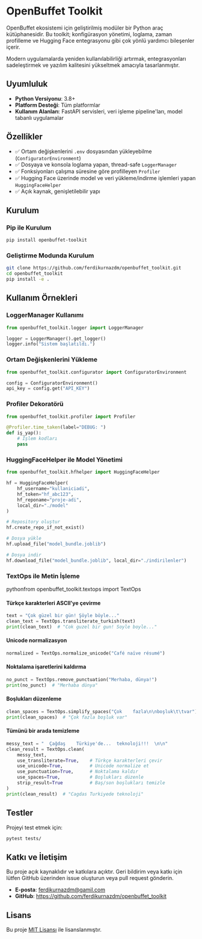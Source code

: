 # OpenBuffet Toolkit

OpenBuffet ekosistemi için geliştirilmiş modüler bir Python araç kütüphanesidir. Bu toolkit; konfigürasyon yönetimi, loglama, zaman profilleme ve Hugging Face entegrasyonu gibi çok yönlü yardımcı bileşenler içerir. 

Modern uygulamalarda yeniden kullanılabilirliği artırmak, entegrasyonları sadeleştirmek ve yazılım kalitesini yükseltmek amacıyla tasarlanmıştır.

## Uyumluluk

- **Python Versiyonu**: 3.8+
- **Platform Desteği**: Tüm platformlar
- **Kullanım Alanları**: FastAPI servisleri, veri işleme pipeline'ları, model tabanlı uygulamalar

## Özellikler

- ✅ Ortam değişkenlerini `.env` dosyasından yükleyebilme (`ConfiguratorEnvironment`)
- ✅ Dosyaya ve konsola loglama yapan, thread-safe `LoggerManager`
- ✅ Fonksiyonları çalışma süresine göre profilleyen `Profiler`
- ✅ Hugging Face üzerinde model ve veri yükleme/indirme işlemleri yapan `HuggingFaceHelper`
- ✅ Açık kaynak, genişletilebilir yapı

## Kurulum

### Pip ile Kurulum

```bash
pip install openbuffet-toolkit
```

### Geliştirme Modunda Kurulum

```bash
git clone https://github.com/ferdikurnazdm/openbuffet_toolkit.git
cd openbuffet_toolkit
pip install -e .
```

## Kullanım Örnekleri

### LoggerManager Kullanımı

```python
from openbuffet_toolkit.logger import LoggerManager

logger = LoggerManager().get_logger()
logger.info("Sistem başlatıldı.")
```

### Ortam Değişkenlerini Yükleme

```python
from openbuffet_toolkit.configurator import ConfiguratorEnvironment

config = ConfiguratorEnvironment()
api_key = config.get("API_KEY")
```

### Profiler Dekoratörü

```python
from openbuffet_toolkit.profiler import Profiler

@Profiler.time_taken(label="DEBUG: ")
def iş_yap():
    # İşlem kodları
    pass
```

### HuggingFaceHelper ile Model Yönetimi

```python
from openbuffet_toolkit.hfhelper import HuggingFaceHelper

hf = HuggingFaceHelper(
    hf_username="kullaniciadi",
    hf_token="hf_abc123",
    hf_reponame="proje-adi",
    local_dir="./model"
)

# Repository oluştur
hf.create_repo_if_not_exist()

# Dosya yükle
hf.upload_file("model_bundle.joblib")

# Dosya indir
hf.download_file("model_bundle.joblib", local_dir="./indirilenler")
```
### TextOps ile Metin İşleme
pythonfrom openbuffet_toolkit.textops import TextOps

#### Türkçe karakterleri ASCII'ye çevirme
```python
text = "Çok güzel bir gün! Şöyle böyle..."
clean_text = TextOps.transliterate_turkish(text)
print(clean_text)  # "Cok guzel bir gun! Soyle boyle..."
```
#### Unicode normalizasyon
```python
normalized = TextOps.normalize_unicode("Café naïve résumé")
```
#### Noktalama işaretlerini kaldırma
```python
no_punct = TextOps.remove_punctuation("Merhaba, dünya!")
print(no_punct)  # "Merhaba dünya"
```
#### Boşlukları düzenleme
```python
clean_spaces = TextOps.simplify_spaces("Çok    fazla\n\nboşluk\t\tvar")
print(clean_spaces)  # "Çok fazla boşluk var"
```
#### Tümünü bir arada temizleme
```python
messy_text = "  Çağdaş    Türkiye'de...  teknoloji!!!  \n\n"
clean_result = TextOps.clean(
    messy_text,
    use_transliterate=True,    # Türkçe karakterleri çevir
    use_unicode=True,          # Unicode normalize et
    use_punctuation=True,      # Noktalama kaldır
    use_spaces=True,           # Boşlukları düzenle
    strip_result=True          # Baş/son boşlukları temizle
)
print(clean_result)  # "Cagdas Turkiyede teknoloji"
```
## Testler

Projeyi test etmek için:

```bash
pytest tests/
```

## Katkı ve İletişim

Bu proje açık kaynaklıdır ve katkılara açıktır. Geri bildirim veya katkı için lütfen GitHub üzerinden issue oluşturun veya pull request gönderin.

- **E-posta**: ferdikurnazdm@gamil.com
- **GitHub**: https://github.com/ferdikurnazdm/openbuffet_toolkit

## Lisans

Bu proje [MIT Lisansı](LICENSE) ile lisanslanmıştır.